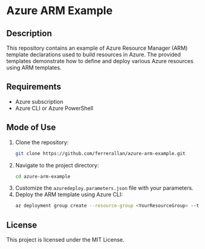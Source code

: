 
# Azure ARM Example

## Description

This repository contains an example of Azure Resource Manager (ARM) template declarations used to build resources in Azure. The provided templates demonstrate how to define and deploy various Azure resources using ARM templates.

## Requirements

- Azure subscription
- Azure CLI or Azure PowerShell

## Mode of Use

1. Clone the repository:
   ```bash
   git clone https://github.com/ferrerallan/azure-arm-example.git
   ```
2. Navigate to the project directory:
   ```bash
   cd azure-arm-example
   ```
3. Customize the `azuredeploy.parameters.json` file with your parameters.
4. Deploy the ARM template using Azure CLI:
   ```bash
   az deployment group create --resource-group <YourResourceGroup> --template-file azuredeploy.json --parameters azuredeploy.parameters.json
   ```

## License

This project is licensed under the MIT License.
